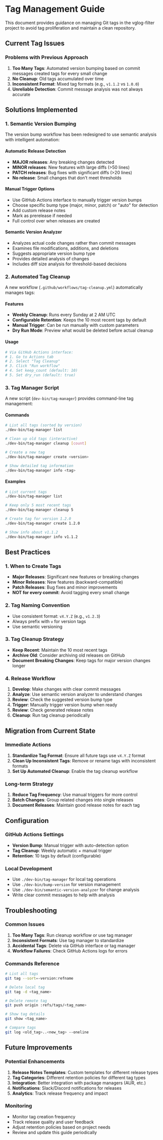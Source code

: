 # Tag Management Guide

This document provides guidance on managing Git tags in the vglog-filter project to avoid tag proliferation and maintain a clean repository.

## Current Tag Issues

### Problems with Previous Approach
1. **Too Many Tags**: Automated version bumping based on commit messages created tags for every small change
2. **No Cleanup**: Old tags accumulated over time
3. **Inconsistent Format**: Mixed tag formats (e.g., `v1.1.2` vs `1.0.0`)
4. **Unreliable Detection**: Commit message analysis was not always accurate

## Solutions Implemented

### 1. Semantic Version Bumping

The version bump workflow has been redesigned to use semantic analysis with intelligent automation:

#### Automatic Release Detection
- **MAJOR releases**: Any breaking changes detected
- **MINOR releases**: New features with large diffs (>50 lines)
- **PATCH releases**: Bug fixes with significant diffs (>20 lines)
- **No release**: Small changes that don't meet thresholds

#### Manual Trigger Options
- Use GitHub Actions interface to manually trigger version bumps
- Choose specific bump type (major, minor, patch) or "auto" for detection
- Add custom release notes
- Mark as prerelease if needed
- Full control over when releases are created

#### Semantic Version Analyzer
- Analyzes actual code changes rather than commit messages
- Examines file modifications, additions, and deletions
- Suggests appropriate version bump type
- Provides detailed analysis of changes
- Includes diff size analysis for threshold-based decisions

### 2. Automated Tag Cleanup

A new workflow (`.github/workflows/tag-cleanup.yml`) automatically manages tags:

#### Features
- **Weekly Cleanup**: Runs every Sunday at 2 AM UTC
- **Configurable Retention**: Keeps the 10 most recent tags by default
- **Manual Trigger**: Can be run manually with custom parameters
- **Dry Run Mode**: Preview what would be deleted before actual cleanup

#### Usage
```bash
# Via GitHub Actions interface:
# 1. Go to Actions tab
# 2. Select "Tag Cleanup"
# 3. Click "Run workflow"
# 4. Set keep_count (default: 10)
# 5. Set dry_run (default: true)
```

### 3. Tag Manager Script

A new script (`dev-bin/tag-manager`) provides command-line tag management:

#### Commands
```bash
# List all tags (sorted by version)
./dev-bin/tag-manager list

# Clean up old tags (interactive)
./dev-bin/tag-manager cleanup [count]

# Create a new tag
./dev-bin/tag-manager create <version>

# Show detailed tag information
./dev-bin/tag-manager info <tag>
```

#### Examples
```bash
# List current tags
./dev-bin/tag-manager list

# Keep only 5 most recent tags
./dev-bin/tag-manager cleanup 5

# Create tag for version 1.2.0
./dev-bin/tag-manager create 1.2.0

# Show info about v1.1.2
./dev-bin/tag-manager info v1.1.2
```

## Best Practices

### 1. When to Create Tags
- **Major Releases**: Significant new features or breaking changes
- **Minor Releases**: New features (backward-compatible)
- **Patch Releases**: Bug fixes and minor improvements
- **NOT for every commit**: Avoid tagging every small change

### 2. Tag Naming Convention
- Use consistent format: `vX.Y.Z` (e.g., `v1.2.3`)
- Always prefix with `v` for version tags
- Use semantic versioning

### 3. Tag Cleanup Strategy
- **Keep Recent**: Maintain the 10 most recent tags
- **Archive Old**: Consider archiving old releases on GitHub
- **Document Breaking Changes**: Keep tags for major version changes longer

### 4. Release Workflow
1. **Develop**: Make changes with clear commit messages
2. **Analyze**: Use semantic version analyzer to understand changes
3. **Review**: Check the suggested version bump type
4. **Trigger**: Manually trigger version bump when ready
5. **Review**: Check generated release notes
6. **Cleanup**: Run tag cleanup periodically

## Migration from Current State

### Immediate Actions
1. **Standardize Tag Format**: Ensure all future tags use `vX.Y.Z` format
2. **Clean Up Inconsistent Tags**: Remove or rename tags with inconsistent formats
3. **Set Up Automated Cleanup**: Enable the tag cleanup workflow

### Long-term Strategy
1. **Reduce Tag Frequency**: Use manual triggers for more control
2. **Batch Changes**: Group related changes into single releases
3. **Document Releases**: Maintain good release notes for each tag

## Configuration

### GitHub Actions Settings
- **Version Bump**: Manual trigger with auto-detection option
- **Tag Cleanup**: Weekly automatic + manual trigger
- **Retention**: 10 tags by default (configurable)

### Local Development
- Use `./dev-bin/tag-manager` for local tag operations
- Use `./dev-bin/bump-version` for version management
- Use `./dev-bin/semantic-version-analyzer` for change analysis
- Write clear commit messages to help with analysis

## Troubleshooting

### Common Issues
1. **Too Many Tags**: Run cleanup workflow or use tag manager
2. **Inconsistent Formats**: Use tag manager to standardize
3. **Accidental Tags**: Delete via GitHub interface or tag manager
4. **Workflow Failures**: Check GitHub Actions logs for errors

### Commands Reference
```bash
# List all tags
git tag --sort=-version:refname

# Delete local tag
git tag -d <tag_name>

# Delete remote tag
git push origin :refs/tags/<tag_name>

# Show tag details
git show <tag_name>

# Compare tags
git log <old_tag>..<new_tag> --oneline
```

## Future Improvements

### Potential Enhancements
1. **Release Notes Templates**: Custom templates for different release types
2. **Tag Categories**: Different retention policies for different tag types
3. **Integration**: Better integration with package managers (AUR, etc.)
4. **Notifications**: Slack/Discord notifications for releases
5. **Analytics**: Track release frequency and impact

### Monitoring
- Monitor tag creation frequency
- Track release quality and user feedback
- Adjust retention policies based on project needs
- Review and update this guide periodically 